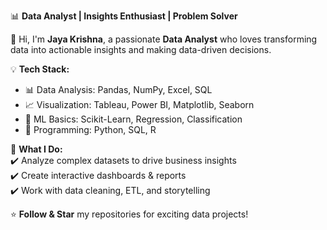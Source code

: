 📊 **Data Analyst | Insights Enthusiast | Problem Solver**  

👋 Hi, I'm **Jaya Krishna**, a passionate **Data Analyst** who loves transforming data into actionable insights and making data-driven decisions.  

💡 **Tech Stack:**  
- 📊 Data Analysis: Pandas, NumPy, Excel, SQL  
- 📈 Visualization: Tableau, Power BI, Matplotlib, Seaborn  
- 🧠 ML Basics: Scikit-Learn, Regression, Classification  
- 🚀 Programming: Python, SQL, R  

📌 **What I Do:**  
✔️ Analyze complex datasets to drive business insights  
✔️ Create interactive dashboards & reports  
✔️ Work with data cleaning, ETL, and storytelling  

⭐ **Follow & Star** my repositories for exciting data projects!  
